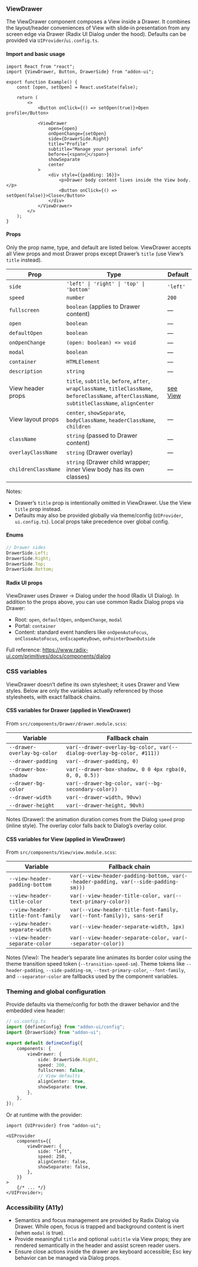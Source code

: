 ### ViewDrawer

The ViewDrawer component composes a View inside a Drawer. It combines the layout/header conveniences of View with slide‑in presentation from any screen edge via Drawer (Radix UI Dialog under the hood). Defaults can be provided via `UIProvider`/`ui.config.ts`.

#### Import and basic usage

```tsx
import React from "react";
import {ViewDrawer, Button, DrawerSide} from "addon-ui";

export function Example() {
    const [open, setOpen] = React.useState(false);

    return (
        <>
            <Button onClick={() => setOpen(true)}>Open profile</Button>

            <ViewDrawer
                open={open}
                onOpenChange={setOpen}
                side={DrawerSide.Right}
                title="Profile"
                subtitle="Manage your personal info"
                before={<span>👤</span>}
                showSeparate
                center
            >
                <div style={{padding: 16}}>
                    <p>Drawer body content lives inside the View body.</p>
                    <Button onClick={() => setOpen(false)}>Close</Button>
                </div>
            </ViewDrawer>
        </>
    );
}
```

#### Props

Only the prop name, type, and default are listed below. ViewDrawer accepts all View props and most Drawer props except Drawer’s `title` (use View’s `title` instead).

| Prop                | Type                                                                                                                                               | Default               |
| ------------------- | -------------------------------------------------------------------------------------------------------------------------------------------------- | --------------------- |
| `side`              | `'left' \| 'right' \| 'top' \| 'bottom'`                                                                                                           | `'left'`              |
| `speed`             | `number`                                                                                                                                           | `200`                 |
| `fullscreen`        | `boolean` (applies to Drawer content)                                                                                                              | —                     |
| `open`              | `boolean`                                                                                                                                          | —                     |
| `defaultOpen`       | `boolean`                                                                                                                                          | —                     |
| `onOpenChange`      | `(open: boolean) => void`                                                                                                                          | —                     |
| `modal`             | `boolean`                                                                                                                                          | —                     |
| `container`         | `HTMLElement`                                                                                                                                      | —                     |
| `description`       | `string`                                                                                                                                           | —                     |
| View header props   | `title`, `subtitle`, `before`, `after`, `wrapClassName`, `titleClassName`, `beforeClassName`, `afterClassName`, `subtitleClassName`, `alignCenter` | [see View](./View.md) |
| View layout props   | `center`, `showSeparate`, `bodyClassName`, `headerClassName`, `children`                                                                           | —                     |
| `className`         | `string` (passed to Drawer content)                                                                                                                | —                     |
| `overlayClassName`  | `string` (Drawer overlay)                                                                                                                          | —                     |
| `childrenClassName` | `string` (Drawer child wrapper; inner View body has its own classes)                                                                               | —                     |

Notes:

- Drawer’s `title` prop is intentionally omitted in ViewDrawer. Use the View `title` prop instead.
- Defaults may also be provided globally via theme/config (`UIProvider`, `ui.config.ts`). Local props take precedence over global config.

#### Enums

```ts
// Drawer sides
DrawerSide.Left;
DrawerSide.Right;
DrawerSide.Top;
DrawerSide.Bottom;
```

#### Radix UI props

ViewDrawer uses Drawer → Dialog under the hood (Radix UI Dialog). In addition to the props above, you can use common Radix Dialog props via Drawer:

- Root: `open`, `defaultOpen`, `onOpenChange`, `modal`
- Portal: `container`
- Content: standard event handlers like `onOpenAutoFocus`, `onCloseAutoFocus`, `onEscapeKeyDown`, `onPointerDownOutside`

Full reference:
https://www.radix-ui.com/primitives/docs/components/dialog

### CSS variables

ViewDrawer doesn’t define its own stylesheet; it uses Drawer and View styles. Below are only the variables actually referenced by those stylesheets, with exact fallback chains.

#### CSS variables for Drawer (applied in ViewDrawer)

From `src/components/Drawer/drawer.module.scss`:

| Variable                    | Fallback chain                                                         |
| --------------------------- | ---------------------------------------------------------------------- |
| `--drawer-overlay-bg-color` | `var(--drawer-overlay-bg-color, var(--dialog-overlay-bg-color, #111))` |
| `--drawer-padding`          | `var(--drawer-padding, 0)`                                             |
| `--drawer-box-shadow`       | `var(--drawer-box-shadow, 0 0 4px rgba(0, 0, 0, 0.5))`                 |
| `--drawer-bg-color`         | `var(--drawer-bg-color, var(--bg-secondary-color))`                    |
| `--drawer-width`            | `var(--drawer-width, 90vw)`                                            |
| `--drawer-height`           | `var(--drawer-height, 90vh)`                                           |

Notes (Drawer): the animation duration comes from the Dialog `speed` prop (inline style). The overlay color falls back to Dialog’s overlay color.

#### CSS variables for View (applied in ViewDrawer)

From `src/components/View/view.module.scss`:

| Variable                          | Fallback chain                                                                     |
| --------------------------------- | ---------------------------------------------------------------------------------- |
| `--view-header-padding-bottom`    | `var(--view-header-padding-bottom, var(--header-padding, var(--side-padding-sm)))` |
| `--view-header-title-color`       | `var(--view-header-title-color, var(--text-primary-color))`                        |
| `--view-header-title-font-family` | `var(--view-header-title-font-family, var(--font-family)), sans-serif`             |
| `--view-header-separate-width`    | `var(--view-header-separate-width, 1px)`                                           |
| `--view-header-separate-color`    | `var(--view-header-separate-color, var(--separator-color))`                        |

Notes (View): The header’s separate line animates its border color using the theme transition speed token (`--transition-speed-sm`). Theme tokens like `--header-padding`, `--side-padding-sm`, `--text-primary-color`, `--font-family`, and `--separator-color` are fallbacks used by the component variables.

### Theming and global configuration

Provide defaults via theme/config for both the drawer behavior and the embedded view header:

```ts
// ui.config.ts
import {defineConfig} from "addon-ui/config";
import {DrawerSide} from "addon-ui";

export default defineConfig({
    components: {
        viewDrawer: {
            side: DrawerSide.Right,
            speed: 200,
            fullscreen: false,
            // View defaults
            alignCenter: true,
            showSeparate: true,
        },
    },
});
```

Or at runtime with the provider:

```tsx
import {UIProvider} from "addon-ui";

<UIProvider
    components={{
        viewDrawer: {
            side: "left",
            speed: 250,
            alignCenter: false,
            showSeparate: false,
        },
    }}
>
    {/* ... */}
</UIProvider>;
```

### Accessibility (A11y)

- Semantics and focus management are provided by Radix Dialog via Drawer. While open, focus is trapped and background content is inert (when `modal` is true).
- Provide meaningful `title` and optional `subtitle` via View props; they are rendered semantically in the header and assist screen reader users.
- Ensure close actions inside the drawer are keyboard accessible; Esc key behavior can be managed via Dialog props.
